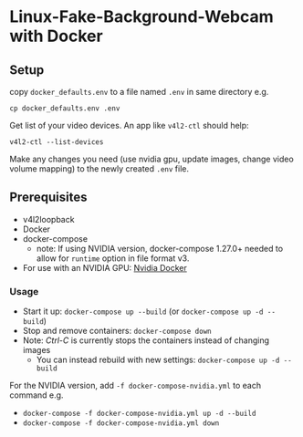 # Linux-Fake-Background-Webcam with Docker

## Setup

copy `docker_defaults.env` to a file named `.env` in same directory e.g.
```shell script
cp docker_defaults.env .env
```

Get list of your video devices. An app like `v4l2-ctl` should help:
```shell script
v4l2-ctl --list-devices
```

Make any changes you need (use nvidia gpu, update images, change video volume mapping) to the newly created `.env` file.

## Prerequisites

* v4l2loopback
* Docker
* docker-compose
    * note: If using NVIDIA version, docker-compose 1.27.0+ needed to allow for `runtime` option in file format v3.
* For use with an NVIDIA GPU: [Nvidia Docker](https://github.com/NVIDIA/nvidia-docker#quickstart)


### Usage

 - Start it up: `docker-compose up --build` (or `docker-compose up -d --build`)
 - Stop and remove containers: `docker-compose down`
 - Note: *Ctrl-C* is currently stops the containers instead of changing images
    - You can instead rebuild with new settings: `docker-compose up -d --build`

For the NVIDIA version, add `-f docker-compose-nvidia.yml` to each command e.g.
- `docker-compose -f docker-compose-nvidia.yml up -d --build`
- `docker-compose -f docker-compose-nvidia.yml down`
